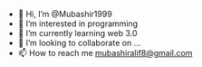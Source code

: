 - 👋 Hi, I’m @Mubashir1999
- 👀 I’m interested in programming 
- 🌱 I’m currently learning web 3.0
- 💞️ I’m looking to collaborate on ...
- 📫 How to reach me mubashiralif8@gmail.com 

<!---
Mubashir1999/Mubashir1999 is a ✨ special ✨ repository because its `README.md` (this file) appears on your GitHub profile.
You can click the Preview link to take a look at your changes.
--->
